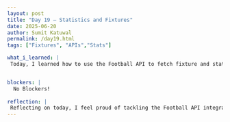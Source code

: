 ```yaml
---
layout: post
title: "Day 19 – Statistics and Fixtures"
date: 2025-06-20
author: Sumit Katuwal
permalink: /day19.html
tags: ["Fixtures", "APIs","Stats"]

what_i_learned: |
 Today, I learned how to use the Football API to fetch fixture and statistics data for specific teams, enhancing my skills in API integration. I gained experience in handling JSON responses and parsing them to extract relevant information like match dates, team stats, and events. I also learned to manage errors and exceptions in API calls, ensuring the code handles issues gracefully when data is unavailable or malformed. Working with the datetime module helped me understand how to format and display date information from API responses effectively. Additionally, I practiced debugging code, identifying a typo in the main function where seaon should be season, which improved my attention to detail in programming.


blockers: |
  No Blockers!
  
reflection: |
 Reflecting on today, I feel proud of tackling the Football API integration, as it pushed me to apply my coding skills in a real-world context. The process of debugging the typo in the main function taught me the importance of thorough code review, which I’ll prioritize more in future projects. I enjoyed learning how to handle API errors, as it gave me confidence in building robust applications that can adapt to unexpected issues. Working with date formatting and JSON parsing was challenging but rewarding, showing me the value of breaking down complex tasks into manageable steps. This experience motivates me to explore more API-based projects to further enhance my programming expertise.
---
```














